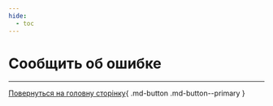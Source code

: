 ```yaml
---
hide:
  - toc
---
```


# Сообщить об ошибке

---

[Повернуться на головну сторінку](index.md){ .md-button .md-button--primary }

